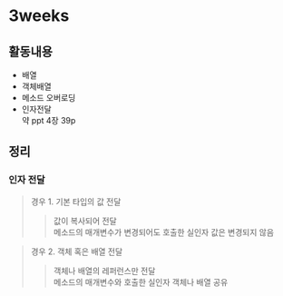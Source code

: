 # 3weeks

## 활동내용
- 배열
- 객체배열
- 메소드 오버로딩
- 인자전달    
약 ppt 4장 39p

## 정리

### 인자 전달
> 경우 1. 기본 타입의 값 전달
>> 값이 복사되어 전달 <br>
>> 메소드의 매개변수가 변경되어도 호출한 실인자 값은 변경되지 않음

> 경우 2. 객체 혹은 배열 전달
>> 객체나 배열의 레퍼런스만 전달 <br>
>> 메소드의 매개변수와 호출한 실인자 객체나 배열 공유
